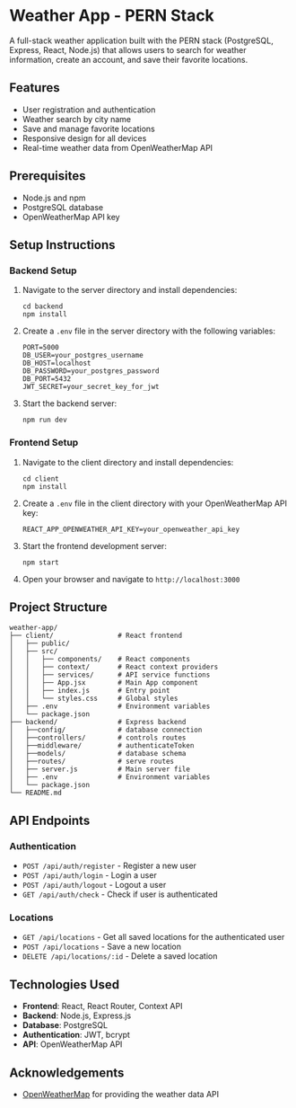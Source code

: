 # Weather App - PERN Stack

A full-stack weather application built with the PERN stack (PostgreSQL, Express, React, Node.js) that allows users to search for weather information, create an account, and save their favorite locations.

## Features

- User registration and authentication
- Weather search by city name
- Save and manage favorite locations
- Responsive design for all devices
- Real-time weather data from OpenWeatherMap API

## Prerequisites

- Node.js and npm
- PostgreSQL database
- OpenWeatherMap API key

## Setup Instructions

### Backend Setup

1. Navigate to the server directory and install dependencies:
   ```
   cd backend
   npm install
   ```

2. Create a `.env` file in the server directory with the following variables:
   ```
   PORT=5000
   DB_USER=your_postgres_username
   DB_HOST=localhost
   DB_PASSWORD=your_postgres_password
   DB_PORT=5432
   JWT_SECRET=your_secret_key_for_jwt
   ```

3. Start the backend server:
   ```
   npm run dev
   ```

### Frontend Setup

1. Navigate to the client directory and install dependencies:
   ```
   cd client
   npm install
   ```

2. Create a `.env` file in the client directory with your OpenWeatherMap API key:
   ```
   REACT_APP_OPENWEATHER_API_KEY=your_openweather_api_key
   ```

3. Start the frontend development server:
   ```
   npm start
   ```

4. Open your browser and navigate to `http://localhost:3000`

## Project Structure

```
weather-app/
├── client/                # React frontend
│   ├── public/
│   ├── src/
│   │   ├── components/    # React components
│   │   ├── context/       # React context providers
│   │   ├── services/      # API service functions
│   │   ├── App.jsx        # Main App component
│   │   ├── index.js       # Entry point
│   │   └── styles.css     # Global styles
│   ├── .env               # Environment variables
│   └── package.json
├── backend/               # Express backend
│   ├──config/             # database connection
│   ├──controllers/        # controls routes
│   ├──middleware/         # authenticateToken
│   ├──models/             # database schema
│   ├──routes/             # serve routes
│   ├── server.js          # Main server file
│   ├── .env               # Environment variables
│   └── package.json
└── README.md
```

## API Endpoints

### Authentication
- `POST /api/auth/register` - Register a new user
- `POST /api/auth/login` - Login a user
- `POST /api/auth/logout` - Logout a user
- `GET /api/auth/check` - Check if user is authenticated

### Locations
- `GET /api/locations` - Get all saved locations for the authenticated user
- `POST /api/locations` - Save a new location
- `DELETE /api/locations/:id` - Delete a saved location

## Technologies Used

- **Frontend**: React, React Router, Context API
- **Backend**: Node.js, Express.js
- **Database**: PostgreSQL
- **Authentication**: JWT, bcrypt
- **API**: OpenWeatherMap API


## Acknowledgements

- [OpenWeatherMap](https://openweathermap.org/) for providing the weather data API
